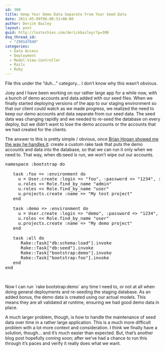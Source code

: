 ```yaml
---
id: 300
title: Keep Your Demo Data Separate From Your Seed Data
date: 2011-05-09T06:08:51+00:00
author: Derick Bailey
layout: post
guid: http://lostechies.com/derickbailey/?p=300
dsq_thread_id:
  - "299147849"
categories:
  - Data Access
  - Deployment
  - Model-View-Controller
  - Rails
  - Ruby
---
```

File this under the &#8220;duh&#8230;&#8221; category&#8230; I don&#8217;t know why this wasn&#8217;t obvious.

Joey and I have been working on our rather large app for a while now, with a bunch of demo accounts and data added with our seed files. When we finally started deploying versions of the app to our staging environment so that our client could watch as we made progress, we realized the need to keep our demo accounts and data separate from our seed data. The seed data was changing rapidly and we needed to re-seed the database on every deploy, but we didn&#8217;t want to lose the demo accounts or the accounts that we had created for the clients.

The answer to this is pretty simple / obvious, once [Brian Hogan showed me the way he handles it](http://pastie.org/private/4gkmylabnjltnxyxl2nhq): create a custom rake task that puts the demo accounts and data into the database, so that we can run it only when we need to. That way, when db:seed is run, we won&#8217;t wipe out our accounts.

<pre>namespace :bootstrap do

   task :foo =&gt; :environment do
     u = User.create :login =&gt; "foo", :password =&gt; "1234", :password_confirmation =&gt; "foo"
     u.roles &lt;&lt; Role.find_by_name "admin"
     u.roles &lt;&lt; Role.find_by_name "user"
     u.projects.create :name =&gt; "My test project"
   end

   task :demo =&gt; :environment do
     u = User.create :login =&gt; "demo", :password =&gt; "1234", :password_confirmation =&gt; "foo"
     u.roles &lt;&lt; Role.find_by_name "user"
     u.projects.create :name =&gt; "My demo project"
   end

   task :all do
      Rake::Task["db:schema:load"].invoke
      Rake::Task["db:seed"].invoke
      Rake::Task["bootstrap:demo"].invoke
      Rake::Task["bootstrap:foo"].invoke
   end
end</pre>

 

Now I can run \`rake bootstrap:demo\` any time I need to, or not at all when doing general deployments and re-seeding the staging database. As an added bonus, the demo data is created using our actual models. This means they are all validated at runtime, ensuring we had good demo data in place.

A much larger problem, though, is how to handle the maintenance of seed data over time in a rather large application. This is a much more difficult problem with a lot more context and consideration. I think we finally have a solution, though&#8230; and it&#8217;s much easier than expected. But, that&#8217;s another blog post hopefully coming soon; after we&#8217;ve had a chance to run this through it&#8217;s paces and verify it really does what we want.